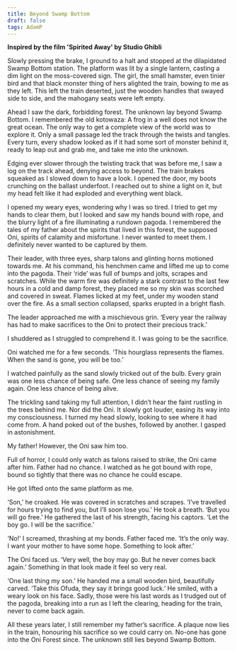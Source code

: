 ```yaml
---
title: Beyond Swamp Bottom
draft: false
tags: AdamP
---
```


<strong>Inspired by the film 'Spirited Away' by Studio Ghibli</strong>

Slowly pressing the brake, I ground to a halt and stopped at the dilapidated Swamp Bottom station. The platform was lit by a single lantern, casting a dim light on the moss-covered sign. The girl, the small hamster, even tinier bird and that black monster thing of hers alighted the train, bowing to me as they left. This left the train deserted, just the wooden handles that swayed side to side, and the mahogany seats were left empty.

Ahead I saw the dark, forbidding forest. The unknown lay beyond Swamp Bottom. I remembered the old kotowaza: A frog in a well does not know the great ocean. The only way to get a complete view of the world was to explore it. Only a small passage led the track through the twists and tangles. Every turn, every shadow looked as if it had some sort of monster behind it, ready to leap out and grab me, and take me into the unknown.

Edging ever slower through the twisting track that was before me, I saw a log on the track ahead, denying access to beyond. The train brakes squeaked as I slowed down to have a look. I opened the door, my boots crunching on the ballast underfoot. I reached out to shine a light on it, but my head felt like it had exploded and everything went black.

I opened my weary eyes, wondering why I was so tired. I tried to get my hands to clear them, but I looked and saw my hands bound with rope, and the blurry light of a fire illuminating a rundown pagoda. I remembered the tales of my father about the spirits that lived in this forest, the supposed Oni, spirits of calamity and misfortune. I never wanted to meet them. I definitely never wanted to be captured by them.

Their leader, with three eyes, sharp talons and glinting horns motioned towards me. At his command, his henchmen came and lifted me up to come into the pagoda. Their ‘ride’ was full of bumps and jolts, scrapes and scratches. While the warm fire was definitely a stark contrast to the last few hours in a cold and damp forest, they placed me so my skin was scorched and covered in sweat. Flames licked at my feet, under my wooden stand over the fire. As a small section collapsed, sparks erupted in a bright flash.

The leader approached me with a mischievous grin. ‘Every year the railway has had to make sacrifices to the Oni to protect their precious track.’

I shuddered as I struggled to comprehend it. I was going to be the sacrifice.

Oni watched me for a few seconds. ‘This hourglass represents the flames. When the sand is gone, you will be too.’

I watched painfully as the sand slowly tricked out of the bulb. Every grain was one less chance of being safe. One less chance of seeing my family again. One less chance of being alive.

The trickling sand taking my full attention, I didn’t hear the faint rustling in the trees behind me. Nor did the Oni. It slowly got louder, easing its way into my consciousness. I turned my head slowly, looking to see where it had come from. A hand poked out of the bushes, followed by another. I gasped in astonishment.

My father! However, the Oni saw him too.

Full of horror, I could only watch as talons raised to strike, the Oni came after him. Father had no chance. I watched as he got bound with rope, bound so tightly that there was no chance he could escape.

He got lifted onto the same platform as me.

‘Son,’ he croaked. He was covered in scratches and scrapes. ‘I’ve travelled for hours trying to find you, but I’ll soon lose you.’ He took a breath. ‘But you will go free.’ He gathered the last of his strength, facing his captors. ‘Let the boy go. I will be the sacrifice.’

‘No!’ I screamed, thrashing at my bonds. Father faced me. ‘It’s the only way. I want your mother to have some hope. Something to look after.’

The Oni faced us. ‘Very well, the boy may go. But he never comes back again.’ Something in that look made it feel so very real.

‘One last thing my son.’ He handed me a small wooden bird, beautifully carved. ‘Take this Ofuda, they say it brings good luck.’ He smiled, with a weary look on his face. Sadly, those were his last words as I trudged out of the pagoda, breaking into a run as I left the clearing, heading for the train, never to come back again.

All these years later, I still remember my father’s sacrifice. A plaque now lies in the train, honouring his sacrifice so we could carry on. No-one has gone into the Oni Forest since. The unknown still lies beyond Swamp Bottom.